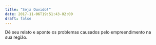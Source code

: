 ```yaml
---
title: "Seja Ouvido!"
date: 2017-11-06T19:51:43-02:00
draft: false
---
```


Dê seu relato e aponte os problemas causados pelo empreendimento na sua região. 
